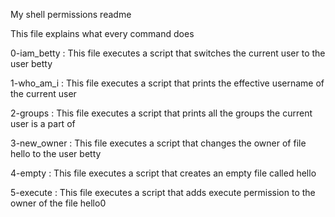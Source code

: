 My shell permissions readme

This file explains what every command does

0-iam_betty :
This file executes a script that switches the current user to the user betty

1-who_am_i :
This file executes a script that prints the effective username of the current user

2-groups :
This file executes a script that prints all the groups the current user is a part of

3-new_owner :
This file executes a script that changes the owner of file hello to the user betty

4-empty :
This file executes a script that creates an empty file called hello

5-execute :
This file executes a script that adds execute permission to the owner of the file hello0